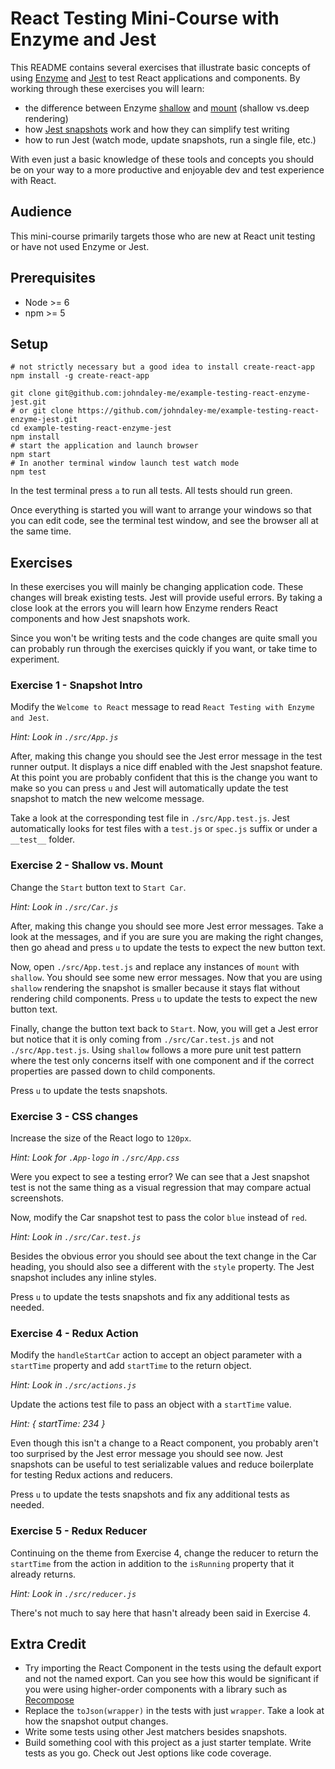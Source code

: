 # React Testing Mini-Course with Enzyme and Jest

This README contains several exercises that illustrate basic concepts of using [Enzyme](http://airbnb.io/enzyme/) and [Jest](https://facebook.github.io/jest/) to test React applications and components. By working through these exercises you will learn:
* the difference between Enzyme [shallow](http://airbnb.io/enzyme/docs/api/shallow.html) and [mount](http://airbnb.io/enzyme/docs/api/mount.html) (shallow vs.deep rendering)
* how [Jest snapshots](https://facebook.github.io/jest/docs/en/snapshot-testing.html#content) work and how they can simplify test writing
* how to run Jest (watch mode, update snapshots, run a single file, etc.)

With even just a basic knowledge of these tools and concepts you should be on your way to a more productive and enjoyable dev and test experience with React.

## Audience
This mini-course primarily targets those who are new at React unit testing or have not used Enzyme or Jest.

## Prerequisites
* Node >= 6
* npm >= 5

## Setup
```
# not strictly necessary but a good idea to install create-react-app
npm install -g create-react-app

git clone git@github.com:johndaley-me/example-testing-react-enzyme-jest.git
# or git clone https://github.com/johndaley-me/example-testing-react-enzyme-jest.git
cd example-testing-react-enzyme-jest
npm install
# start the application and launch browser
npm start
# In another terminal window launch test watch mode
npm test
```
In the test terminal press `a` to run all tests. All tests should run green.

Once everything is started you will want to arrange your windows so that you can edit code, see the terminal test window, and see the browser all at the same time.

## Exercises
In these exercises you will mainly be changing application code. These changes will break existing tests. Jest will provide useful errors. By taking a close look at the errors you will learn how Enzyme renders React components and how Jest snapshots work.

Since you won't be writing tests and the code changes are quite small you can probably run through the exercises quickly if you want, or take time to experiment.

### Exercise 1 - Snapshot Intro
Modify the `Welcome to React` message to read `React Testing with Enzyme and Jest`.

_Hint: Look in `./src/App.js`_

After, making this change you should see the Jest error message in the test runner output. It displays a nice diff enabled with the Jest snapshot feature. At this point you are probably confident that this is the change you want to make so you can press `u` and Jest will automatically update the test snapshot to match the new welcome message.

Take a look at the corresponding test file in `./src/App.test.js`. Jest automatically looks for test files with a `test.js` or `spec.js` suffix or under a `__test__` folder.

### Exercise 2 - Shallow vs. Mount
Change the `Start` button text to `Start Car`.

_Hint: Look in `./src/Car.js`_

After, making this change you should see more Jest error messages. Take a look at the messages, and if you are sure you are making the right changes, then go ahead and press `u` to update the tests to expect the new button text.

Now, open `./src/App.test.js` and replace any instances of `mount` with `shallow`. You should see some new error messages. Now that you are using `shallow` rendering the snapshot is smaller because it stays flat without rendering child components. Press `u` to update the tests to expect the new button text.

Finally, change the button text back to `Start`. Now, you will get a Jest error but notice that it is only coming from `./src/Car.test.js` and not `./src/App.test.js`. Using `shallow` follows a more pure unit test pattern where the test only concerns itself with one component and if the correct properties are passed down to child components.

Press `u` to update the tests snapshots.

### Exercise 3 - CSS changes
Increase the size of the React logo to `120px`.

_Hint: Look for `.App-logo` in `./src/App.css`_

Were you expect to see a testing error? We can see that a Jest snapshot test is not the same thing as a visual regression that may compare actual screenshots.

Now, modify the Car snapshot test to pass the color `blue` instead of `red`.

_Hint: Look in `./src/Car.test.js`_

Besides the obvious error you should see about the text change in the Car heading, you should also see a different with the `style` property. The Jest snapshot includes any inline styles.

Press `u` to update the tests snapshots and fix any additional tests as needed.

### Exercise 4 - Redux Action
Modify the `handleStartCar` action to accept an object parameter with a `startTime` property and add `startTime` to the return object.

_Hint: Look in `./src/actions.js`_

Update the actions test file to pass an object with a `startTime` value.

_Hint: { startTime: 234 }_

Even though this isn't a change to a React component, you probably aren't too surprised by the Jest error message you should see now. Jest snapshots can be useful to test serializable values and reduce boilerplate for testing Redux actions and reducers.

Press `u` to update the tests snapshots and fix any additional tests as needed.

### Exercise 5 - Redux Reducer
Continuing on the theme from Exercise 4, change the reducer to return the `startTime` from the action in addition to the `isRunning` property that it already returns.

_Hint: Look in `./src/reducer.js`_

There's not much to say here that hasn't already been said in Exercise 4.

## Extra Credit
* Try importing the React Component in the tests using the default export and not the named export. Can you see how this would be significant if you were using higher-order components with a library such as [Recompose](https://github.com/acdlite/recompose)
* Replace the `toJson(wrapper)` in the tests with just `wrapper`. Take a look at how the snapshot output changes.
* Write some tests using other Jest matchers besides snapshots.
* Build something cool with this project as a just starter template. Write tests as you go. Check out Jest options like code coverage.
